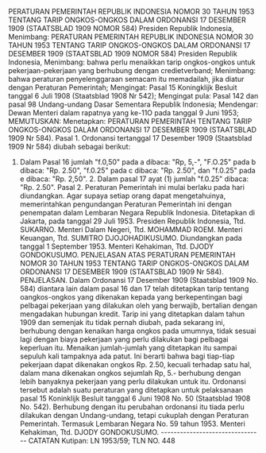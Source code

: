  PERATURAN PEMERINTAH REPUBLIK INDONESIA NOMOR 30 TAHUN 1953 TENTANG TARIP ONGKOS-ONGKOS DALAM ORDONANSI 17 DESEMBER 1909 (STAATSBLAD 1909 NOMOR 584) Presiden Republik Indonesia, Menimbang: PERATURAN PEMERINTAH REPUBLIK INDONESIA NOMOR 30 TAHUN 1953 TENTANG TARIP ONGKOS-ONGKOS DALAM ORDONANSI 17 DESEMBER 1909 (STAATSBLAD 1909 NOMOR 584) Presiden Republik Indonesia, Menimbang: bahwa perlu menaikkan tarip ongkos-ongkos untuk pekerjaan-pekerjaan yang berhubung dengan credietverband;
Menimbang:
 bahwa peraturan penyelenggaraan semacam itu memadailah, jika diatur dengan Peraturan Pemerintah;
Mengingat:
 Pasal 15 Koningklijk Besluit tanggal 6 Juli 1908 (Staatsblad 1908 Nr 542); Mengingat pula: Pasal 142 dan pasal 98 Undang-undang Dasar Sementara Republik Indonesia; Mendengar: Dewan Menteri dalam rapatnya yang ke-11O pada tanggal 9 Juni 1953;
MEMUTUSKAN:
 Menetapkan: PERATURAN PEMERINTAH TENTANG TARIP ONGKOS-ONGKOS DALAM ORDONANSI 17 DESEMBER 1909 (STAATSBLAD 1909 Nr 584). Pasal 1. Ordonansi tertanggal 17 Desember 1909 (Staatsblad 1909 Nr 584) diubah sebagai berikut:
1. Dalam Pasal 16 jumlah "f.0,50" pada a dibaca: "Rp, 5,-", "F.O.25" pada b dibaca: "Rp. 2.50", "f.0.25" pada c dibaca: "Rp. 2.50", dan "f.0.25" pada e dibaca: "Rp. 2,50". 2. Dalam pasal 17 ayat (1) jumlah "f.0.25" dibaca: "Rp. 2.50". Pasal 2. Peraturan Pemerintah ini mulai berlaku pada hari diundangkan. Agar supaya setiap orang dapat mengetahuinya, memerintahkan pengundangan Peraturan Pemerintah ini dengan penempatan dalam Lembaran Negara Republik Indonesia. Ditetapkan di Jakarta, pada tanggal 29 Juli 1953. Presiden Republik Indonesia, Ttd. SUKARNO. Menteri Dalam Negeri, Ttd. MOHAMMAD ROEM. Menteri Keuangan, Ttd. SUMITRO DJOJOHADIKUSUMO. Diundangkan pada tanggal 1 September 1953. Menteri Kehakiman, Ttd. DJODY GONDOKUSUMO. PENJELASAN ATAS PERATURAN PEMERINTAH NOMOR 30 TAHUN 1953 TENTANG TARIP ONGKOS-ONGKOS DALAM ORDONANSI 17 DESEMBER 1909 (STAATSBLAD 1909 Nr 584). PENJELASAN. Dalam Ordonansi 17 Desember 1909 (Staatsblad 1909 No. 584) diantara lain dalam pasal 16 dan 17 telah ditetapkan tarip tentang oangkos-ongkos yang dikenakan kepada yang berkepentingan bagi pelbagai pekerjaan yang dilakukan oleh yang berwajib, bertalian dengan mengadakan hubungan kredit. Tarip ini yang ditetapkan dalam tahun 1909 dan semenjak itu tidak pernah diubah, pada sekarang ini, berhubung dengan kenaikan harga ongkos pada umumnya, tidak sesuai lagi dengan biaya pekerjaan yang perlu dilakukan bagi pelbagai keperluan itu. Menaikan jumlah-jumlah yang ditetapkan itu sampai sepuluh kali tampaknya ada patut. Ini berarti bahwa bagi tiap-tiap pekerjaan dapat dikenakan ongkos Rp. 2.50, kecuali terhadap satu hal, dalam mana dikenakan ongkos sejumlah Rp, 5.- berhubung dengan lebih banyaknya pekerjaan yang perlu dilakukan untuk itu. Ordonansi tersebut adalah suatu peraturan yang ditetapkan untuk pelaksanaan pasal 15 Koninklijk Besluit tanggal 6 Juni 1908 No. 50 (Staatsblad 1908 No. 542). Berhubung dengan itu perubahan ordonansi itu tiada perlu dilakukan dengan Undang-undang, tetapi cukuplah dengan Peraturan Pemerintah. Termasuk Lembaran Negara No. 59 tahun 1953. Menteri Kehakiman, Ttd. DJODY GONDOKUSUMO. -------------------------------- CATATAN Kutipan: LN 1953/59; TLN NO. 448